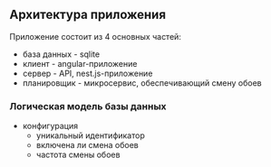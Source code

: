 ## Архитектура приложения

Приложение состоит из 4 основных частей:
* база данных - sqlite
* клиент - angular-приложение
* сервер - API, nest.js-приложение
* планировщик - микросервис, обеспечивающий смену обоев

### Логическая модель базы данных
* конфигурация
  * уникальный идентификатор
  * включена ли смена обоев
  * частота смены обоев

